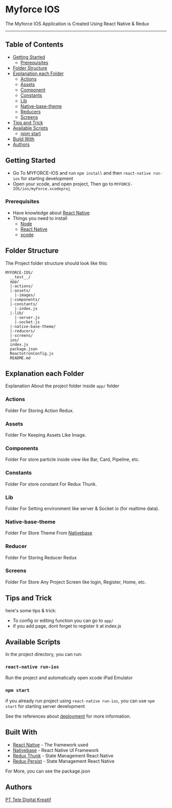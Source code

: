 # Myforce IOS

The Myforce IOS Application is Created Using React Native & Redux

---
## Table of Contents

- [Getting Started](#getting-started)
    - [Prerequisites](#prerequisites)
- [Folder Structure](#folder-structure)
- [Explanation each Folder](#explanation-each-folder)
    - [Actions](#actions)
    - [Assets](#assets)
    - [Component](#component)
    - [Constants](#constants)
    - [Lib](#lib)
    - [Native-base-theme](#native-base-theme)
    - [Reducers](#reducers)
    - [Screens](#screens)
- [Tips and Trick](#tips-and-trick)
- [Available Scripts](#available-scripts)
  - [npm start](#npm-start)
- [Build With](#build-with)
- [Authors](#authors)

## Getting Started

- Go To MYFORCE-IOS and run `npm install` and then `react-native run-ios` for starting development
- Open your xcode, and open project, Then go to `MYFORCE-IOS/ios/myForce.xcodeproj`

### Prerequisites

* Have knowledge about [React Native](https://facebook.github.io/react-native/)
* Things you need to install
    * [Node](https://nodejs.org/en/)
    * [React Native](https://facebook.github.io/react-native/docs/getting-started.html)
    * [xcode](https://developer.apple.com/xcode/)

## Folder Structure

The Project folder structure should look like this:

```
MYFORCE-IOS/
  __test__/
  app/
  |-actions/
  |-assets/
    |-images/
  |-components/
  |-constants/
    |-index.js
  |-lib/
    |-server.js
    |-socket.js
  |-native-base-theme/
  |-reducers/
  |-screens/
  ios/
  index.js
  package.json
  ReactotronConfig.js
  README.md
```

## Explanation each Folder

Explanation About the project folder inside `app/` folder

### Actions

Folder For Storing Action Redux.

### Assets

Folder For Keeping Assets Like Image.

### Components

Folder For store particle inside view like Bar, Card, Pipeline, etc.

### Constants

Folder For store constant For Redux Thunk.

### Lib

Folder For Setting environment like server & Socket io (for realtime data).

### Native-base-theme

Folder For Store Theme From [Nativebase](https://nativebase.io/)

### Reducer

Folder For Storing Reducer Redux

### Screens

Folder For Store Any Project Screen like login, Register, Home, etc.

## Tips and Trick

here's some tips & trick:

- To config or editing function you can go to `app/`
- if you add page, dont forget to register it at index.js

## Available Scripts

In the project directory, you can run:

### `react-native run-ios`

Run the project and automatically open xcode iPad Emulator

### `npm start`

if you already run project using `react-native run-ios`, you can use `npm start` for starting server development


See the references about [deployment](http://www.ileafsolutions.com/blog/deploying-react-native-app-ios-android-windows/) for more information.

## Built With

* [React Native](https://facebook.github.io/react-native/) - The framework used
* [Nativebase](https://nativebase.io/) - React Native UI Framework
* [Redux Thunk](https://github.com/reduxjs/redux-thunk) - State Management React Native
* [Redux Persist](https://github.com/rt2zz/redux-persist) - State Management React Native

For More, you can see the package.json 

## Authors

[PT Tele Digital Kreatif](https://www.telecreativenow.com/)